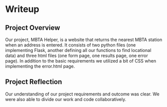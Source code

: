 # Writeup

## Project Overview
Our project, MBTA Helper, is a website that returns the nearest MBTA station when an address is entered. It consists of two python files (one implementing Flask, another defining all our functions to find locational data) and three html files (one form page, one results page, one error page). In addition to the basic requirements we utilized a bit of CSS when implementing the error.html page. 

## Project Reflection
Our understanding of our project requirements and outcome was clear. We were also able to divide our work and code collaboratively. 